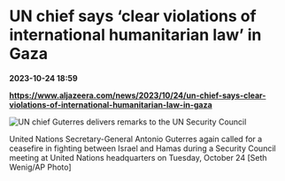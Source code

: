 # UN chief says ‘clear violations of international humanitarian law’ in Gaza

**2023-10-24 18:59**

**https://www.aljazeera.com/news/2023/10/24/un-chief-says-clear-violations-of-international-humanitarian-law-in-gaza**

![UN chief Guterres delivers remarks to the UN Security Council](https://www.aljazeera.com/wp-content/uploads/2023/10/AP23297525042383-1698164552.jpg?resize=770%2C513&quality=80)

United Nations Secretary-General Antonio Guterres again called for a ceasefire in fighting between Israel and Hamas during a Security Council meeting at United Nations headquarters on Tuesday, October 24 \[Seth Wenig/AP Photo\]